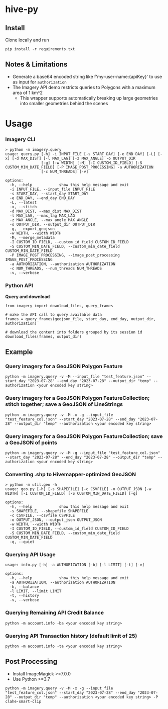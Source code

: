 # hive-py

## Install
Clone locally and run

```
pip install -r requirements.txt
```

## Notes & Limitations
- Generate a base64 encoded string like f'my-user-name:{apiKey}' to use as input for `authorization`
- The Imagery API demo restricts queries to Polygons with a maximum area of 1 km^2
  - This wrapper supports automatically breaking up large geometries into smaller geometries behind the scenes

# Usage
### Imagery CLI
```
> python -m imagery.query
usage: query.py [-h] -i INPUT_FILE [-s START_DAY] [-e END_DAY] [-L] [-x] [-d MAX_DIST] [-l MAX_LAG] [-z MAX_ANGLE] -o OUTPUT_DIR
                [-g] [-w WIDTH] [-M] [-I CUSTOM_ID_FIELD] [-S CUSTOM_MIN_DATE_FIELD] [-P IMAGE_POST_PROCESSING] -a AUTHORIZATION
                [-c NUM_THREADS] [-v]

options:
  -h, --help            show this help message and exit
  -i INPUT_FILE, --input_file INPUT_FILE
  -s START_DAY, --start_day START_DAY
  -e END_DAY, --end_day END_DAY
  -L, --latest
  -x, --stitch
  -d MAX_DIST, --max_dist MAX_DIST
  -l MAX_LAG, --max_lag MAX_LAG
  -z MAX_ANGLE, --max_angle MAX_ANGLE
  -o OUTPUT_DIR, --output_dir OUTPUT_DIR
  -g, --export_geojson
  -w WIDTH, --width WIDTH
  -M, --merge_metadata
  -I CUSTOM_ID_FIELD, --custom_id_field CUSTOM_ID_FIELD
  -S CUSTOM_MIN_DATE_FIELD, --custom_min_date_field CUSTOM_MIN_DATE_FIELD
  -P IMAGE_POST_PROCESSING, --image_post_processing IMAGE_POST_PROCESSING
  -a AUTHORIZATION, --authorization AUTHORIZATION
  -c NUM_THREADS, --num_threads NUM_THREADS
  -v, --verbose
```

### Python API
**Query and download**
```
from imagery import download_files, query_frames

# make the API call to query available data
frames = query_frames(geojson_file, start_day, end_day, output_dir, authorization)

# download the content into folders grouped by its session id
download_files(frames, output_dir)
```

## Example
### Query imagery for a GeoJSON Polygon Feature
```
python -m imagery.query -v -M --input_file "test_feature.json" --start_day "2023-07-28" --end_day "2023-07-28" --output_dir "temp" --authorization <your encoded key string>
```

### Query imagery for a GeoJSON Polygon FeatureCollection; stitch together; save a GeoJSON of LineStrings
```
python -m imagery.query -v -M -x -g --input_file "test_feature_col.json" --start_day "2023-07-28" --end_day "2023-07-28" --output_dir "temp" --authorization <your encoded key string>
```

### Query imagery for a GeoJSON Polygon FeatureCollection; save a GeoJSON of points
```
python -m imagery.query -v -M -g --input_file "test_feature_col.json" --start_day "2023-07-28" --end_day "2023-07-28" --output_dir "temp" --authorization <your encoded key string>
```

### Converting .shp to Hivemapper-optimized GeoJSON
```
> python -m util.geo -h
usage: geo.py [-h] [-s SHAPEFILE] [-c CSVFILE] -o OUTPUT_JSON [-w WIDTH] [-I CUSTOM_ID_FIELD] [-S CUSTOM_MIN_DATE_FIELD] [-q]

options:
  -h, --help            show this help message and exit
  -s SHAPEFILE, --shapefile SHAPEFILE
  -c CSVFILE, --csvfile CSVFILE
  -o OUTPUT_JSON, --output_json OUTPUT_JSON
  -w WIDTH, --width WIDTH
  -I CUSTOM_ID_FIELD, --custom_id_field CUSTOM_ID_FIELD
  -S CUSTOM_MIN_DATE_FIELD, --custom_min_date_field CUSTOM_MIN_DATE_FIELD
  -q, --quiet
```


### Querying API Usage
```
usage: info.py [-h] -a AUTHORIZATION [-b] [-l LIMIT] [-t] [-v]

options:
  -h, --help            show this help message and exit
  -a AUTHORIZATION, --authorization AUTHORIZATION
  -b, --balance
  -l LIMIT, --limit LIMIT
  -t, --history
  -v, --verbose
```

### Querying Remaining API Credit Balance
``` 
python -m account.info -ba <your encoded key string>
```

### Querying API Transaction history (default limit of 25)
``` 
python -m account.info -ta <your encoded key string>
```

## Post Processing
- Install ImageMagick >=7.0.0
- Use Python >=3.7
```
python -m imagery.query -v -M -x -g --input_file "test_feature_col.json" --start_day "2023-07-28" --end_day "2023-07-28" --output_dir "temp" --authorization <your encoded key string> -P clahe-smart-clip
```
